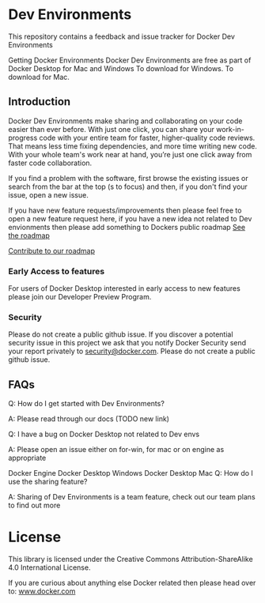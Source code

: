 # Dev Environments
This repository contains a feedback and issue tracker for Docker Dev Environments

Getting Docker Environments
Docker Dev Environments are free as part of Docker Desktop for Mac and Windows
To download for Windows. To download for Mac.

## Introduction
Docker Dev Environments make sharing and collaborating on your code easier than ever before. With just one click, you can share your work-in-progress code with your entire team for faster, higher-quality code reviews. That means less time fixing dependencies, and more time writing new code. With your whole team's work near at hand, you’re just one click away from faster code collaboration.

If you find a problem with the software, first browse the existing issues or search from the bar at the top (s to focus) and then, if you don't find your issue, open a new issue.

If you have new feature requests/improvements then please feel free to open a new feature request here, if you have a new idea not related to Dev envionments then please add something to Dockers public roadmap [See the roadmap](http://github.com/docker/roadmap)

[Contribute to our roadmap](https://github.com/docker/roadmap/issues/new/choose)

### Early Access to features
For users of Docker Desktop interested in early access to new features please join our Developer Preview Program.

### Security 
Please do not create a public github issue. If you discover a potential security issue in this project we ask that you notify Docker Security send your report privately to security@docker.com. Please do not create a public github issue.

## FAQs
Q: How do I get started with Dev Environments?

A: Please read through our docs (TODO new link)

Q: I have a bug on Docker Desktop not related to Dev envs

A: Please open an issue either on for-win, for mac or on engine as appropriate

Docker Engine
Docker Desktop Windows
Docker Desktop Mac
Q: How do I use the sharing feature?

A: Sharing of Dev Environments is a team feature, check out our team plans to find out more

# License
This library is licensed under the Creative Commons Attribution-ShareAlike 4.0 International License.

If you are curious about anything else Docker related then please head over to: www.docker.com
